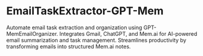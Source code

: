 # EmailTaskExtractor-GPT-Mem
Automate email task extraction and organization using GPT-MemEmailOrganizer. Integrates Gmail, ChatGPT, and Mem.ai for AI-powered email summarization and task management. Streamlines productivity by transforming emails into structured Mem.ai notes.
